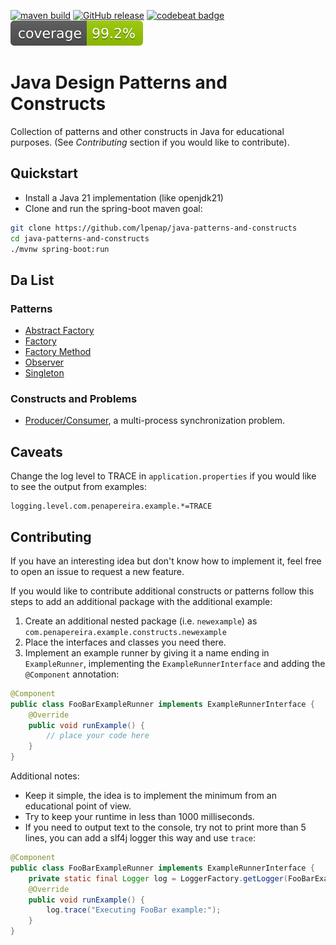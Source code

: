 [![maven build](https://github.com/lpenap/java-patterns-and-constructs/actions/workflows/merged_master.yml/badge.svg)](https://github.com/lpenap/java-patterns-and-constructs/actions/workflows/merged_master.yml)
[![GitHub release](https://img.shields.io/github/release/lpenap/java-patterns-and-constructs)](//github.com/lpenap/java-patterns-and-constructs/releases/latest)
[![codebeat badge](https://codebeat.co/badges/4c328c5d-1722-459f-aaa1-437a0ed6201f)](https://codebeat.co/projects/github-com-lpenap-java-patterns-and-constructs-master)
![Coverage](.github/badges/jacoco.svg)

# Java Design Patterns and Constructs
Collection of patterns and other constructs in Java for educational purposes. (See *Contributing* section if you would like to contribute).

## Quickstart
* Install a Java 21 implementation (like openjdk21)
* Clone and run the spring-boot maven goal:
```bash
git clone https://github.com/lpenap/java-patterns-and-constructs
cd java-patterns-and-constructs
./mvnw spring-boot:run
```
## Da List
### Patterns
* [Abstract Factory](src/main/java/com/penapereira/example/constructs/abstractfactory/)
* [Factory](src/main/java/com/penapereira/example/constructs/factory/)
* [Factory Method](src/main/java/com/penapereira/example/constructs/factorymethod/)
* [Observer](src/main/java/com/penapereira/example/constructs/observer/)
* [Singleton](src/main/java/com/penapereira/example/constructs/singleton/)
### Constructs and Problems
* [Producer/Consumer](src/main/java/com/penapereira/example/constructs/producerconsumer/), a multi-process synchronization problem.

## Caveats
Change the log level to TRACE in `application.properties` if you would like to see the output from examples:
```properties
logging.level.com.penapereira.example.*=TRACE
```
## Contributing
If you have an interesting idea but don't know how to implement it, feel free to open an issue to request a new feature.

If you would like to contribute additional constructs or patterns follow this steps to add an additional package with the additional example:

1. Create an additional nested package (i.e. `newexample`) as `com.penapereira.example.constructs.newexample`
2. Place the interfaces and classes you need there.
3. Implement an example runner by giving it a name ending in `ExampleRunner`, implementing the `ExampleRunnerInterface` and adding the `@Component` annotation:
```java
@Component
public class FooBarExampleRunner implements ExampleRunnerInterface {
	@Override
	public void runExample() {
		// place your code here
	}
}
```
Additional notes:
* Keep it simple, the idea is to implement the minimum from an educational point of view.
* Try to keep your runtime in less than 1000 milliseconds.
* If you need to output text to the console, try not to print more than 5 lines, you can add a slf4j logger this way and use `trace`:
```java
@Component
public class FooBarExampleRunner implements ExampleRunnerInterface {
	private static final Logger log = LoggerFactory.getLogger(FooBarExampleRunner.class);
	@Override
	public void runExample() {
		log.trace("Executing FooBar example:");
	}
}
```
